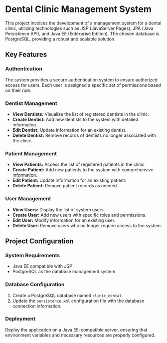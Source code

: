 # Dental Clinic Management System

This project involves the development of a management system for a dental clinic, utilizing technologies such as JSP (JavaServer Pages), JPA (Java Persistence API), and Java EE (Enterprise Edition). The chosen database is PostgreSQL, providing a robust and scalable solution.

## Key Features

### Authentication
The system provides a secure authentication system to ensure authorized access for users. Each user is assigned a specific set of permissions based on their role.

### Dentist Management
- **View Dentists:** Visualize the list of registered dentists in the clinic.
- **Create Dentist:** Add new dentists to the system with detailed information.
- **Edit Dentist:** Update information for an existing dentist.
- **Delete Dentist:** Remove records of dentists no longer associated with the clinic.

### Patient Management
- **View Patients:** Access the list of registered patients in the clinic.
- **Create Patient:** Add new patients to the system with comprehensive information.
- **Edit Patient:** Update information for an existing patient.
- **Delete Patient:** Remove patient records as needed.

### User Management
- **View Users:** Display the list of system users.
- **Create User:** Add new users with specific roles and permissions.
- **Edit User:** Modify information for an existing user.
- **Delete User:** Remove users who no longer require access to the system.


## Project Configuration

### System Requirements
- Java EE compatible with JSP
- PostgreSQL as the database management system

### Database Configuration
1. Create a PostgreSQL database named `clinic_dental`.
2. Update the `persistence.xml` configuration file with the database connection information.

### Deployment
Deploy the application on a Java EE-compatible server, ensuring that environment variables and necessary resources are properly configured.

